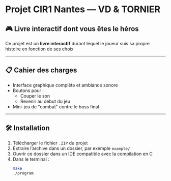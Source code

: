 # Projet CIR1 Nantes — VD & TORNIER

## 🎮 Livre interactif dont vous êtes le héros

Ce projet est un **livre interactif** durant lequel le joueur suis sa propre histoire en fonction de ses choix

---

## 📋 Cahier des charges

- Interface graphique complète et ambiance sonore
- Boutons pour :
  - Couper le son
  - Revenir au début du jeu
- Mini-jeu de "combat" contre le boss final

---

## 🛠️ Installation

1. Télécharger le fichier `.ZIP` du projet  
2. Extraire l’archive dans un dossier, par exemple `example/`  
3. Ouvrir ce dossier dans un IDE compatible avec la compilation en C  
4. Dans le terminal :
   ```bash
   make
   ./program
